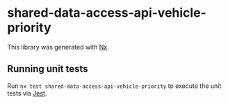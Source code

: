 # shared-data-access-api-vehicle-priority

This library was generated with [Nx](https://nx.dev).

## Running unit tests

Run `nx test shared-data-access-api-vehicle-priority` to execute the unit tests via [Jest](https://jestjs.io).

